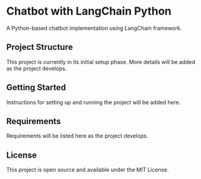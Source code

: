 # Chatbot with LangChain Python

A Python-based chatbot implementation using LangChain framework.

## Project Structure

This project is currently in its initial setup phase. More details will be added as the project develops.

## Getting Started

Instructions for setting up and running the project will be added here.

## Requirements

Requirements will be listed here as the project develops.

## License

This project is open source and available under the MIT License. 
